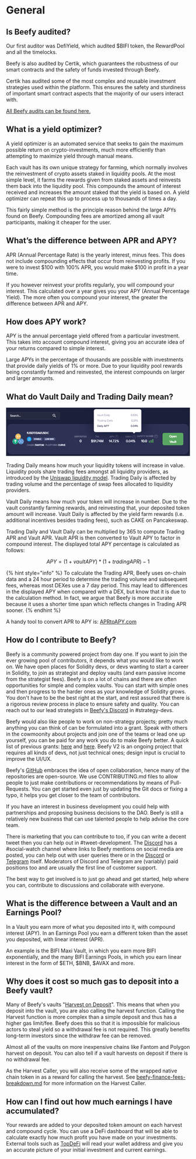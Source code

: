 # General

## Is Beefy audited?

Our first auditor was DefiYield, which audited $BIFI token, the RewardPool and all the timelocks.

Beefy is also audited by Certik, which guarantees the robustness of our smart contracts and the safety of funds invested through Beefy.

Certik has audited some of the most complex and reusable investment strategies used within the platform. This ensures the safety and sturdiness of important smart contract aspects that the majority of our users interact with.

[All Beefy audits can be found here.](https://github.com/beefyfinance/beefy-audits)

## What is a yield optimizer?

A yield optimizer is an automated service that seeks to gain the maximum possible return on crypto-investments, much more efficiently than attempting to maximize yield through manual means.

Each vault has its own unique strategy for farming, which normally involves the reinvestment of crypto assets staked in liquidity pools. At the most simple level, it farms the rewards given from staked assets and reinvests them back into the liquidity pool. This compounds the amount of interest received and increases the amount staked that the yield is based on. A yield optimizer can repeat this up to process up to thousands of times a day.

This fairly simple method is the principle reason behind the large APYs found on Beefy. Compounding fees are amortized among all vault participants, making it cheaper for the user.

## What’s the difference between APR and APY?

APR (Annual Percentage Rate) is the yearly interest, minus fees. This does not include compounding effects that occur from reinvesting profits. If you were to invest $100 with 100% APR, you would make $100 in profit in a year time.

If you however reinvest your profits regularly, you will compound your interest. This calculated over a year gives you your APY (Annual Percentage Yield). The more often you compound your interest, the greater the difference between APR and APY.

## How does APY work?

APY is the annual percentage yield offered from a particular investment. This takes into account compound interest, giving you an accurate idea of your returns compared to simple interest.

Large APYs in the percentage of thousands are possible with investments that provide daily yields of 1% or more. Due to your liquidity pool rewards being constantly farmed and reinvested, the interest compounds on larger and larger amounts.

## What do Vault Daily and Trading Daily mean?

![](../.gitbook/assets/vault-trading-daily.png)

Trading Daily means how much your liquidity tokens will increase in value. Liquidity pools share trading fees amongst all liquidity providers, as introduced by the [Uniswap liquidity model](https://docs.uniswap.org/protocol/V2/concepts/advanced-topics/fees). Trading Daily is affected by trading volume and the percentage of swap fees allocated to liquidity providers.

Vault Daily means how much your token will increase in number. Due to the vault constantly farming rewards, and reinvesting that, your deposited token amount will increase. Vault Daily is affected by the yield farm rewards (i.e. additional incentives besides trading fees), such as CAKE on Pancakeswap.

Trading Daily and Vault Daily can be multiplied by 365 to compute Trading APR and Vault APR. Vault APR is then converted to Vault APY to factor in compound interest. The displayed total APY percentage is calculated as follows:

$$
APY = (1 + vaultAPY) * (1 + tradingAPR) - 1
$$

{% hint style="info" %}
To calculate the Trading APR, Beefy uses on-chain data and a 24 hour period to determine the trading volume and subsequent fees, whereas most DEXes use a 7 day period. This may lead to differences in the displayed APY when compared with a DEX, but know that it is due to the calculation method. In fact, we argue that Beefy is more accurate because it uses a shorter time span which reflects changes in Trading APR sooner.
{% endhint %}

A handy tool to convert APR to APY is: [APRtoAPY.com](https://www.aprtoapy.com)

## How do I contribute to Beefy?

Beefy is a community powered project from day one. If you want to join the ever growing pool of contributors, it depends what you would like to work on. We have open places for Solidity devs, or devs wanting to start a career in Solidity, to join as strategist and deploy vaults (and earn passive income from the strategist fees). Beefy is on a lot of chains and there are often opportunities for simple and complex vaults. You can start with simple ones and then progress to the harder ones as your knowledge of Solidity grows. You don't have to be the best right at the start, and rest assured that there is a rigorous review process in place to ensure safety and quality. You can reach out to our lead strategists in [Beefy's Discord](https://discord.gg/yq8wfHd) in #strategy-devs.

Beefy would also like people to work on non-strategy projects; pretty much anything you can think of can be formulated into a grant. Speak with others in the cowmoonity about projects and join one of the teams or lead one up yourself, you can be paid for any work you do to make Beefy better. A quick list of previous grants: [here](https://forum.beefy.finance/c/grant-ideas/11) and [here](https://forum.beefy.finance/c/grant-requests-b1/10). Beefy V2 is an ongoing project that requires all kinds of devs, not just technical ones; design input is crucial to improve the UI/UX.

Beefy's [GitHub](https://github.com/beefyfinance) embraces the idea of open collaboration, hence many of the repositories are open-source. We use CONTRIBUTING.md files to allow people to just make contributions or recommendations by means of Pull-Requests. You can get started even just by updating the Git docs or fixing a typo, it helps you get closer to the team of contributors.

If you have an interest in business development you could help with partnerships and proposing business decisions to the DAO. Beefy is still a relatively new business that can use talented people to help advise the core team.

There is marketing that you can contribute to too, if you can write a decent tweet then you can help out in #tweet-development. The [Discord](https://discord.gg/yq8wfHd) has a #social-watch channel where links to Beefy mentions on social media are posted, you can help out with user queries there or in the [Discord](https://discord.gg/yq8wfHd) or [Telegram](https://t.me/beefyfinance) itself. Moderators of Discord and Telegram are (variably) paid positions too and are usually the first line of customer support.

The best way to get involved is to just go ahead and get started, help where you can, contribute to discussions and collaborate with everyone.

## What is the difference between a Vault and an Earnings Pool?

In a Vault you earn more of what you deposited into it, with compound interest (APY). In an Earnings Pool you earn a different token than the asset you deposited, with linear interest (APR).

An example is the BIFI Maxi Vault, in which you earn more BIFI exponentially, and the many BIFI Earnings Pools, in which you earn linear interest in the form of $ETH, $BNB, $AVAX and more.

## Why does it cost so much gas to deposit into a Beefy vault?

Many of Beefy's vaults "[Harvest on Deposit](../products/vaults.md#what-is-harvesting-on-deposit)". This means that when you deposit into the vault, you are also calling the harvest function. Calling the Harvest function is more complex than a simple deposit and thus has a higher gas limit/fee. Beefy does this so that it is impossible for malicious actors to steal yield so a withdrawal fee is not required. This greatly benefits long-term investors since the withdraw fee can be removed.

Almost all of the vaults on more inexpensive chains like Fantom and Polygon harvest on deposit. You can also tell if a vault harvests on deposit if there is no withdrawal fee.

As the Harvest Caller, you will also receive some of the wrapped native chain token in as a reward for calling the harvest. See [beefy-finance-fees-breakdown.md](../ecosystem/beefy-bulletins/beefy-finance-fees-breakdown.md "mention") for more information on the Harvest Caller.

## How can I find out how much earnings I have accumulated?

Your rewards are added to your deposited token amount on each harvest and compound cycle. You can use a DeFi dashboard that will be able to calculate exactly how much profit you have made on your investments. External tools such as [TopDeFi](https://thetopdefi.com/) will read your wallet address and give you an accurate picture of your initial investment and current earnings.
